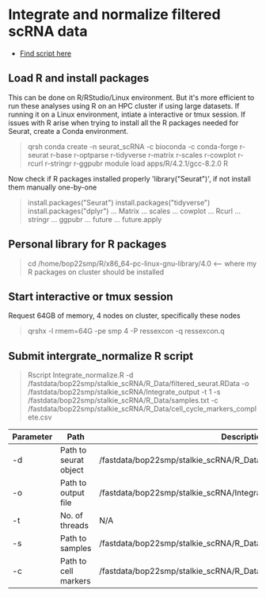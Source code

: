 # Integrate and normalize filtered scRNA data
  - [Find script here](https://github.com/petedprice/MeioticDrive2022/blob/main/R_analyses/scripts/prep/2.Integrate_normalise.R)
 
## Load R and install packages
This can be done on R/RStudio/Linux environment. But it's more efficient to run these analyses using R on an HPC cluster if using large datasets. If running it on a Linux environment, intiate a interactive or tmux session. If issues with R arise when trying to install all the R packages needed for Seurat, create a Conda environment.

> qrsh
> conda create -n seurat_scRNA -c bioconda -c conda-forge r-seurat r-base r-optparse r-tidyverse r-matrix r-scales r-cowplot r-rcurl r-stringr r-ggpubr
>  module load apps/R/4.2.1/gcc-8.2.0
> R

Now check if R packages installed properly 'library("Seurat")', if not install them manually one-by-one
> install.packages("Seurat")
> install.packages("tidyverse")
> install.packages("dplyr") ... Matrix ... scales ... cowplot ... Rcurl ... stringr ... ggpubr ... future ... future.apply

## Personal library for R packages
> cd /home/bop22smp/R/x86_64-pc-linux-gnu-library/4.0 <-- where my R packages on cluster should be installed

## Start interactive or tmux session 
Request 64GB of memory, 4 nodes on cluster, specifically these nodes
> qrshx -l rmem=64G -pe smp 4 -P ressexcon -q ressexcon.q

## Submit intergrate_normalize R script
> Rscript Integrate_normalize.R -d /fastdata/bop22smp/stalkie_scRNA/R_Data/filtered_seurat.RData -o /fastdata/bop22smp/stalkie_scRNA/Integrate_output -t 1 -s /fastdata/bop22smp/stalkie_scRNA/R_Data/samples.txt -c /fastdata/bop22smp/stalkie_scRNA/R_Data/cell_cycle_markers_complete.csv

| Parameter | Path | Description |
| --- | --- | --- |
| -d | Path to seurat object |/fastdata/bop22smp/stalkie_scRNA/R_Data/filtered_seurat.RData  |
| -o | Path to output file | /fastdata/bop22smp/stalkie_scRNA/Integrate_output | 
| -t |  No. of threads | N/A |
| -s | Path to samples | /fastdata/bop22smp/stalkie_scRNA/R_Data/samples.txt | 
| -c | Path to cell markers | /fastdata/bop22smp/stalkie_scRNA/R_Data/cell_cycle_markers_complete.csv | 



